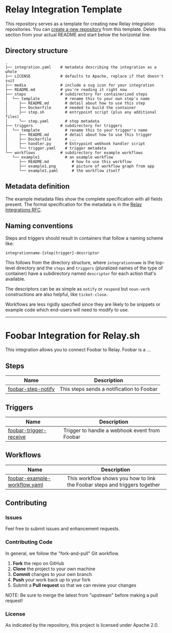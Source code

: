 # Relay Integration Template

This repository serves as a template for creating new Relay integration repositories. You can [create a new repository](https://help.github.com/en/github/creating-cloning-and-archiving-repositories/creating-a-repository-from-a-template) from this template. Delete this section from your actual README and start below the horizontal line.

## Directory structure

```
.
├── integration.yaml    # metadata describing the integration as a whole
├── LICENSE             # defaults to Apache, replace if that doesn't suit
├── media               # include a svg icon for your integration
├── README.md           # you're reading it right now
├── steps               # subdirectory for containerized steps
│  └── template           # rename this to your own step's name
|     ├── README.md       # detail about how to use this step
│     ├── Dockerfile      # needed to build the container
│     ├── step.sh         # entrypoint script (plus any additional files)
│     └── step.yaml       # step metadata 
├── triggers            # subdirectory for triggers
│  └── template           # rename this to your trigger's name
|     ├── README.md       # detail about how to use this trigger
│     ├── Dockerfile      # ... 
│     ├── handler.py      # Entrypoint webhook handler script
│     └── trigger.yaml    # trigger metadata
└── workflows           # subdirectory for example workflows
   └── example1           # an example workflow
      ├── README.md          # how to use this workflow
      ├── example1.png       # picture of workflow graph from app
      └── example1.yaml      # the workflow itself
```

## Metadata definition

The example metadata files show the complete specification with
all fields present. The formal specification for the metadata is in
the [Relay Integrations RFC](https://github.com/puppetlabs/relay-rfcs/blob/master/content/0006-integration-layout/rfc.md).

## Naming conventions

Steps and triggers should result in containers that follow a naming scheme like:

```
integrationname-{step|trigger}-descriptor
```

This follows from the directory structure, where `integrationname` is the top-level directory and the `steps` and `triggers` (pluralized names of the type of container) have a subdirectory named `descriptor` for each action that's available.

The descriptors can be as simple as `notify` or `respond` but `noun-verb` constructions are also helpful, like `ticket-close`.

Workflows are less rigidly specified since they are likely to be snippets or example code which end-users will need to modify to use.

--------

# Foobar Integration for Relay.sh

This integration allows you to connect Foobar to Relay. Foobar is a ...

## Steps

| Name | Description |
|------|-------------|
| [foobar-step-notify](steps/foobar-step-notify) | This steps sends a notification to Foobar |

## Triggers

| Name | Description |
|------|-------------|
| [foobar-trigger-receive](triggers/foobar-trigger-receive) | Trigger to handle a webhook event from Foobar |

## Workflows

| Name | Description |
|------|-------------|
| [foobar-example-workflow.yaml](workflows/foobar-example-workflow) | This workflow shows you how to link the Foobar steps and triggers together |

## Contributing

### Issues

Feel free to submit issues and enhancement requests.

### Contributing Code

In general, we follow the "fork-and-pull" Git workflow.

 1. **Fork** the repo on GitHub
 2. **Clone** the project to your own machine
 3. **Commit** changes to your own branch
 4. **Push** your work back up to your fork
 5. Submit a **Pull request** so that we can review your changes

NOTE: Be sure to merge the latest from "upstream" before making a pull request!

### License

As indicated by the repository, this project is licensed under Apache 2.0.

